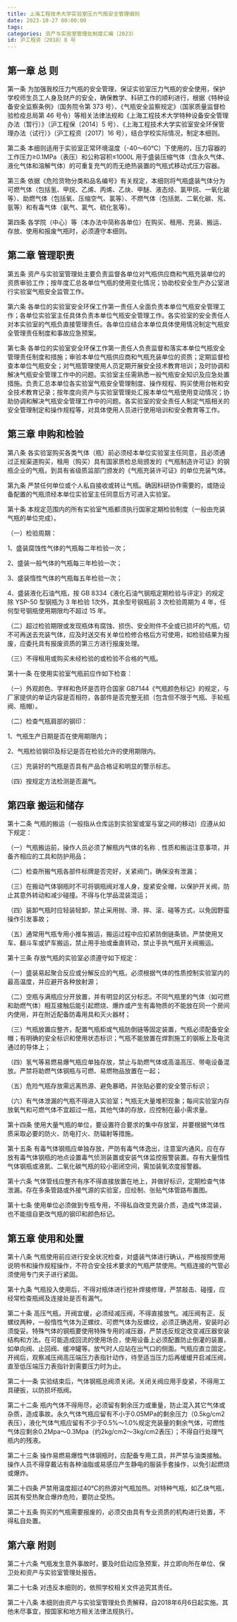 ```yaml
---
title: 上海工程技术大学实验室压力气瓶安全管理细则
date: 2023-10-27 00:00:00
tags:
categories: 资产与实验室管理处制度汇编（2023）
id: 沪工程资〔2018〕8 号
---
```


## 第一章 总 则

第一条 为加强我校压力气瓶的安全管理，保证实验室压力气瓶的安全使用，保护学校师生员工人身及财产的安全，确保教学、科研工作的顺利进行，根据《特种设备安全监察条例》（国务院令第 373 号）、《气瓶安全监察规定》（国家质量监督检验检疫总局第 46 号令）等相关法律法规和《上海工程技术大学特种设备安全管理办法（暂行）》（沪工程保〔2014〕5 号）、《上海工程技术大学实验室安全环保管理办法（试行）》（沪工程资〔2017〕16 号），结合学校实际情况，制定本细则。

第二条 本细则适用于实验室正常环境温度（-40～60℃）下使用的，压力容器的工作压力≥0.1MPa（表压）和公称容积≤1000L 用于盛装压缩气体（含永久气体、液化气体和溶解气体）的可重复充气的而无绝热装置的气瓶式移动式压力容器。

第三条 依据《危险货物分类和品名编号》有关规定，本细则将气瓶盛装气体分为可燃气体（包括氢、甲烷、乙烯、丙烯、乙炔、甲醚、液态烃、氯甲烷、一氧化碳等）、助燃气体（包括氧、压缩空气、氯等）、不燃气体（包括氮、二氧化碳、氖、氩等）和有毒气体（氨气、氯气、硫化氢等）。

第四条 各学院（中心）等（本办法中简称各单位）在购买、租用、充装、搬运、存放、使用和报废气瓶时，必须遵守本细则。

## 第二章 管理职责

第五条 资产与实验室管理处主要负责监督各单位对气瓶供应商和气瓶充装单位的资质审验工作；按年度汇总各单位气瓶的使用变化情况；协助校安全生产办公室进行实验室气瓶安全监管工作。

第六条 各单位的实验室安全环保工作第一责任人全面负责本单位气瓶安全管理工作；各单位实验室主任具体负责本单位气瓶安全管理工作。各实验室的安全责任人对本实验室的气瓶负直接管理责任。各单位应结合本单位具体使用情况制定气瓶安全管理责任制度和事故应急预案。

第七条 各单位的实验室安全环保工作第一责任人负责监督和落实本单位气瓶安全管理责任制度和措施；审验本单位气瓶供应商和气瓶充装单位的资质；定期监督检查本单位气瓶安全；对气瓶管理使用人员定期开展安全技术教育培训；及时协调和解决气瓶安全管理工作中的问题。实验室主任需熟悉一般气瓶安全知识及应急处置措施。负责汇总本单位各实验室气瓶安全管理制度、操作规程、购买使用台帐和安全技术教育记录；按年度向资产与实验室管理处汇报本单位气瓶使用变动情况；协助协调和解决气瓶安全管理工作中的问题。各实验室的安全责任人制定气瓶相关的安全管理制定和操作规程等，对具体使用人员进行使用培训和安全教育等工作。

## 第三章 申购和检验

第八条 各实验室购买各类气体（瓶）前必须经本单位实验室主任同意，且必须通过正规渠道购买，租用（购买）具有国家质检总局颁发的《气瓶制造许可证》的钢瓶企业的气瓶，到具有省级质监部门颁发的《气瓶充装许可证》的单位充装气体。

第九条 严禁任何单位或个人私自接收或转让气瓶。确因科研协作需要的，或随设备配置的气瓶须经本单位实验室主任同意后方可进入实验室。

第十条 本规定范围内的所有实验室气瓶都须执行国家定期检验制度（一般由充装气瓶的单位完成）。

（一）检验周期：

1、盛装腐蚀性气体的气瓶每二年检验一次；

2、盛装一般气体的气瓶每三年检验一次；

3、盛装惰性气体的气瓶每五年检验一次；

4、盛装液化石油气瓶，按 GB 8334《液化石油气钢瓶定期检验与评定》的规定除 YSP-50 型钢瓶为 3 年检验 1次外，其余型号钢瓶前 3 次检验周期为 4 年，任何型号钢瓶使用期限均不超过 15 年。

（二）超过检验期限或发现瓶体有腐蚀、损伤、安全附件不全或已损坏的气瓶，切不可再送去充装气体，应及时送交有关单位检修合格后方可使用，如检验结果为报废，应委托具有报废资质的第三方进行报废处理。

（三）不得租用或购买未经检验的或检验不合格的气瓶。

第十一条 在使用实验室气瓶前应作如下检查：

（一）外观颜色、字样和色环是否符合国家 GB7144《气瓶颜色标记》的规定，与厂家提供的单证内容是否相符，各部件是否完整无损（包含但不限于气瓶、手轮瓶阀、瓶帽）。

（二）检查气瓶肩部的钢印：

1、气瓶生产日期是否在使用期限内；

2、气瓶检验钢印及标记是否在检验允许的使用期限内。

（三）充装好的气瓶是否具有产品合格证和明显的警示标志。

（四）按规定方法检测是否漏气。

## 第四章 搬运和储存

第十二条 气瓶的搬运（一般指从仓库运到实验室或室与室之间的移动）应遵从如下规定：

（一）气瓶搬运前，操作人员必须了解瓶内气体的名称﹑性质和搬运注意事项，并备齐相应的工具和防护用品；

（二）检查所搬气瓶各部件标牌是否完好，关紧阀门，确保没有泄漏；

（三）在搬动气体钢瓶时不可将钢瓶阀对准人身，旋紧安全帽，以保护开关阀，防止其意外转动和减少碰撞。不得与化学品混装混运；

（四）装卸气瓶时应轻装轻卸，禁止采用抛、滑、摔、滚、碰等方式，以免因野蛮操作引发事故；

（五）通常用气瓶专用小推车搬运，搬运过程中应扣紧防倒链条锁。严禁使用叉车、翻斗车或铲车搬运，禁止用手抬或垂直转动，禁止手执气瓶开关阀搬运。

第十三条 存放气瓶的实验室必须遵守如下规定：

（一）盛装易起聚合反应或分解反应的气瓶，必须根据气体的性质控制实验室内的最高温度，并应避开各种放射源；

（二）空瓶与满瓶应分开放置，并有明显的区分标志。不同气瓶里的气体（如可燃和助燃气体）相互接触后能引起燃烧、爆炸或产生有毒物质的不能放在同一个房间内使用，并在附近配备防毒用具和灭火器材；

（三）气瓶放置应整齐，配置气瓶柜或气瓶防倒链等固定装置，气瓶必须配备安全帽；有明确的安全标识和使用状态标识；气瓶不能放置在焊割施工的钢板上及电流通过的导体上；

（四）氢气等易燃易爆气瓶应单独存放，禁止与助燃气体或高温高压、带电设备混放。严禁将助燃气体钢瓶与可燃、易燃物品放置在一起；

（五）危险气瓶存放需远离热源、避免暴晒，并张贴必要的安全警示标识；

（六）有气体泄漏的气瓶不得进入实验室；气瓶无大量堆积现象；每间实验室内存放氧气和可燃气体不宜超过一瓶，其他气体的存放，应控制在最小需求量。

第十四条 使用大量气瓶的单位，要设置符合要求的集中存放室，并要根据气体性质采取必要的防火、防电打火、防辐射等措施。

第十五条 有毒气体钢瓶应单独存放，严防有毒气体逸出，注意室内通风，应在存放有毒气体钢瓶的地点设置毒气侦测装置或安装气体监控报警装置。存有大量惰性气体钢瓶或液氮、二氧化碳气瓶的较小密闭空间，需加装氧浓度报警器。

第十六条 气体管线应整齐有序不得直接放置在地上，并做好标识，定期检查气体泄漏。存在多条管路或外接气源的实验室，应绘制、张贴气体管路布置图。

第十七条 使用单位必须做到专瓶专用，不得私自改变充装介质，造成气体混装，也不能擅自更改气瓶的钢印和颜色标记。

## 第五章 使用和处置

第十八条 气瓶使用前应进行安全状况检查，对盛装气体进行确认，严格按照使用说明书和操作规程操作，不符合安全技术要求的气瓶严禁使用。气瓶连接的气管必须使用专门夹子进行紧固。

第十九条 气瓶投入使用后，不得对瓶体进行挖补焊接修理，严禁敲击、碰撞，应经常检查瓶阀及连接处是否有漏气。

第二十条 高压气瓶，开阀宜缓，必须经减压阀，不得直接放气。减压阀有正、反螺纹两种，一般惰性气体为正螺纹、可燃气体为反螺纹，必须正确选用，安装时必须旋妥。特殊气体的钢瓶要使用特殊专用的减压器，严禁违反规定改变减压器安装结构和方法。在可能造成回流的使用场合，使用设备上必须配置防止倒灌的装置，如单向阀、止回阀、缓冲罐等。放气时人应站在出气口的侧面。气瓶应直立固定。开阀后，观察减压阀高压端压力表指针动作，待至适当压力后再缓缓开启减压阀，直至低压端压力表指针到需要压力时为止。

第二十一条 实验结束后，气体钢瓶总阀须关闭。关闭关阀应用手旋紧，不得用工具硬扳，以防损坏瓶阀。

第二十二条 瓶内气体不得用尽，必须留有剩余压力或重量，防止混入其它气体或杂质，造成事故。永久气体气瓶应留有不小于0.05MPa的剩余压力（0.5kg/cm2表压），液化气体气瓶应留有不少于0.5%～1.0%规定充装量的剩余气体，可燃性气体应剩余0.2Mpa～0.3Mpa（约2kg/cm2～3kg/cm2表压）；不得自行处理气瓶内的残液。

第二十三条 操作易燃易爆性气体钢瓶时，应配备专用工具，并严禁与油类接触。操作人员不得穿戴沾有各种油脂或易感应产生静电的服装手套操作，以免引起燃烧或爆炸。

第二十四条 严禁用温度超过40℃的热源对气瓶加热。对特种气瓶，如乙炔气瓶，因其有受热聚合爆炸危险，要防止受热。

第二十五条 购买的气瓶需要报废的，必须交由具有专业资质的机构进行处置，不得私自处置。

## 第六章 附则

第二十六条 气瓶发生意外事故时，要及时启动应急预案，并立即向所在单位、保卫处和资产与实验室管理处报告。

第二十七条 对违反本细则的，依照学校相关文件追究其责任。

第二十八条 本细则由资产与实验室管理处负责解释，自2018年6月6日起实施。其他未尽事宜，按国家和地方相关法律法规执行。
